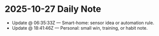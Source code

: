 # 2025-10-27 Daily Note

- Update @ 06:35:33Z — Smart-home: sensor idea or automation rule.
- Update @ 18:41:46Z — Personal: small win, training, or habit note.
